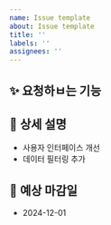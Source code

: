 ```yaml
---
name: Issue template
about: Issue template
title: ''
labels: ''
assignees: ''
---
```

## ✨ 요청하ㅂ는 기능
[//]: # (요청하는 기능의 내용을 작성합니다.)

## 📌 상세 설명
[//]: # (요청하는 기능의 구체적인 동작이나 화면 등을 작성합니다.)

- 사용자 인터페이스 개선
- 데이터 필터링 추가

## 📅 예상 마감일
[//]: # (요청한 기능 개발 완료 시점을 적습니다.)

- 2024-12-01

